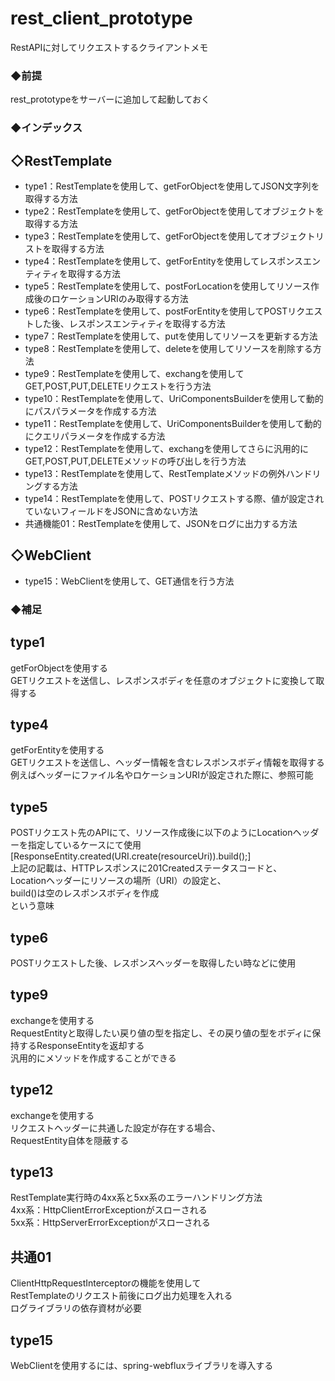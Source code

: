 # rest_client_prototype
RestAPIに対してリクエストするクライアントメモ

### ◆前提  
rest_prototypeをサーバーに追加して起動しておく
 
 
### ◆インデックス
## ◇RestTemplate
 - type1：RestTemplateを使用して、getForObjectを使用してJSON文字列を取得する方法  
 - type2：RestTemplateを使用して、getForObjectを使用してオブジェクトを取得する方法 
 - type3：RestTemplateを使用して、getForObjectを使用してオブジェクトリストを取得する方法  
 - type4：RestTemplateを使用して、getForEntityを使用してレスポンスエンティティを取得する方法
 - type5：RestTemplateを使用して、postForLocationを使用してリソース作成後のロケーションURIのみ取得する方法
 - type6：RestTemplateを使用して、postForEntityを使用してPOSTリクエストした後、レスポンスエンティティを取得する方法 
 - type7：RestTemplateを使用して、putを使用してリソースを更新する方法
 - type8：RestTemplateを使用して、deleteを使用してリソースを削除する方法
 - type9：RestTemplateを使用して、exchangを使用してGET,POST,PUT,DELETEリクエストを行う方法
 - type10：RestTemplateを使用して、UriComponentsBuilderを使用して動的にパスパラメータを作成する方法
 - type11：RestTemplateを使用して、UriComponentsBuilderを使用して動的にクエリパラメータを作成する方法
 - type12：RestTemplateを使用して、exchangを使用してさらに汎用的にGET,POST,PUT,DELETEメソッドの呼び出しを行う方法
 - type13：RestTemplateを使用して、RestTemplateメソッドの例外ハンドリングする方法
 - type14：RestTemplateを使用して、POSTリクエストする際、値が設定されていないフィールドをJSONに含めない方法
 - 共通機能01：RestTemplateを使用して、JSONをログに出力する方法
 
## ◇WebClient
 - type15：WebClientを使用して、GET通信を行う方法
  
### ◆補足  
## type1  
getForObjectを使用する  
GETリクエストを送信し、レスポンスボディを任意のオブジェクトに変換して取得する

## type4  
getForEntityを使用する  
GETリクエストを送信し、ヘッダー情報を含むレスポンスボディ情報を取得する  
例えばヘッダーにファイル名やロケーションURIが設定された際に、参照可能  

## type5  
POSTリクエスト先のAPIにて、リソース作成後に以下のようにLocationヘッダーを指定しているケースにて使用  
[ResponseEntity.created(URI.create(resourceUri)).build();]  
上記の記載は、HTTPレスポンスに201Createdステータスコードと、  
Locationヘッダーにリソースの場所（URI）の設定と、  
build()は空のレスポンスボディを作成  
という意味

## type6 
POSTリクエストした後、レスポンスヘッダーを取得したい時などに使用

## type9 
exchangeを使用する  
RequestEntityと取得したい戻り値の型を指定し、その戻り値の型をボディに保持するResponseEntityを返却する  
汎用的にメソッドを作成することができる

## type12 
exchangeを使用する  
リクエストヘッダーに共通した設定が存在する場合、  
RequestEntity自体を隠蔽する

## type13 
RestTemplate実行時の4xx系と5xx系のエラーハンドリング方法  
4xx系：HttpClientErrorExceptionがスローされる  
5xx系：HttpServerErrorExceptionがスローされる

## 共通01
ClientHttpRequestInterceptorの機能を使用して  
RestTemplateのリクエスト前後にログ出力処理を入れる  
ログライブラリの依存資材が必要

## type15
WebClientを使用するには、spring-webfluxライブラリを導入する
